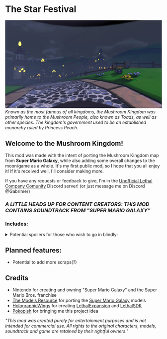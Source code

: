 # The Star Festival
![Screenshot of the in-game Mushroom Kingdom](Screenshots/4.png)
_Known as the most famous of all kingdoms, the Mushroom Kingdom was primarily home to the Mushroom People, also known as Toads, as well as other species. The kingdom's government used to be an established monarchy ruled by Princess Peach._

## Welcome to the Mushroom Kingdom!

This mod was made with the intent of porting the Mushroom Kingdom map from **Super Mario Galaxy**, while also adding some overall changes to the moon/game as a whole. It's my first public mod, so I hope that you all enjoy it! If it's received well, I'll consider making more.

If you have any requests or feedback to give, I'm in the [Unofficial Lethal Company Comunity](https://discord.gg/nYcQFEpXfU) Discord server! (or just message me on Discord @Gabrimer)

### ***A LITTLE HEADS UP FOR CONTENT CREATORS: THIS MOD CONTAINS SOUNDTRACK FROM "SUPER MARIO GALAXY"***

### Includes:

<details>
	<summary>Potential spoilers for those who wish to go in blindly:</summary>

- 4 separate entrances to the main building
	- The main entrance
	- 2 common fire exits
	- A warp pipe fire exit
- 24 **custom _exclusive_** Mario themed scraps.
  	- Question Block
  	- Brick Block
  	- Coin
  	- Power Star
  	- Yoshi Egg
  	- Clock
  	- Key
  	- 6 different colored Starbits
  		- Red Starbit
  		- Yellow Starbit
  		- Green Starbit
  		- Blue Starbit
  		- Purple Starbit
  		- White Starbit
  	- 7 different Mushrooms
  		- Red Mushroom
  		- Green Mushroom
  		- Life Mushroom
  		- Bee Mushroom
  		- Boo Mushroom
  		- Rock Mushroom
  		- Spring Mushroom
  	- 3 different Flowers
  		- Fire Flower
  		- Ice Flower
  		- Cloud Flower
  	- Thwomp
- An introductory song added to the start of the moon (where the ship lands)
	- Song used: "Overture - Super Mario Galaxy" 
- New dropship including custom soundtrack and Question Blocks that store your purchased items.
	- Song used: "Mission Select - Super Mario Galaxy"
  
</details>

## Planned features:
- Potential to add more scraps(?)

## Credits

- Nintendo for creating and owning "Super Mario Galaxy" and the Super Mario Bros. franchise
- [The Models Resource](https://www.models-resource.com) for porting the [Super Mario Galaxy](https://www.models-resource.com/wii/supermariogalaxy/) models
- [HolographicWings](https://github.com/HolographicWings) for creating [LethalExpansion](https://github.com/HolographicWings/LethalExpansion) and [LethalSDK](https://github.com/HolographicWings/LethalSDK-Unity-Project)
- [Pokopish](https://github.com/MartijnTielemans) for bringing me this project idea

_"This mod was created purely for entertainment purposes and is not intended for commercial use. All rights to the original characters, models, soundtrack and game are retained by their rightful owners."_